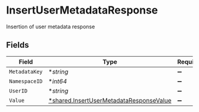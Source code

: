 # InsertUserMetadataResponse

Insertion of user metadata response


## Fields

| Field                                                                                             | Type                                                                                              | Required                                                                                          | Description                                                                                       |
| ------------------------------------------------------------------------------------------------- | ------------------------------------------------------------------------------------------------- | ------------------------------------------------------------------------------------------------- | ------------------------------------------------------------------------------------------------- |
| `MetadataKey`                                                                                     | **string*                                                                                         | :heavy_minus_sign:                                                                                | N/A                                                                                               |
| `NamespaceID`                                                                                     | **int64*                                                                                          | :heavy_minus_sign:                                                                                | N/A                                                                                               |
| `UserID`                                                                                          | **string*                                                                                         | :heavy_minus_sign:                                                                                | N/A                                                                                               |
| `Value`                                                                                           | [*shared.InsertUserMetadataResponseValue](../../models/shared/insertusermetadataresponsevalue.md) | :heavy_minus_sign:                                                                                | N/A                                                                                               |